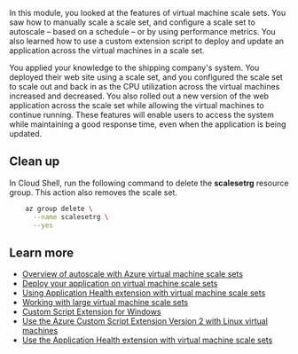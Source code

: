 In this module, you looked at the features of virtual machine scale sets. You saw how to manually scale a scale set, and configure a scale set to autoscale – based on a schedule – or by using performance metrics. You also learned how to use a custom extension script to deploy and update an application across the virtual machines in a scale set.

You applied your knowledge to the shipping company's system. You deployed their web site using a scale set, and you configured the scale set to scale out and back in as the CPU utilization across the virtual machines increased and decreased. You also rolled out a new version of the web application across the scale set while allowing the virtual machines to continue running. These features will enable users to access the system while maintaining a good response time, even when the application is being updated.

## Clean up

In Cloud Shell, run the following command to delete the **scalesetrg** resource group. This action also removes the scale set.

```bash
    az group delete \
      --name scalesetrg \
      --yes
```

## Learn more

- [Overview of autoscale with Azure virtual machine scale sets](https://docs.microsoft.com/azure/virtual-machine-scale-sets/virtual-machine-scale-sets-autoscale-overview)
- [Deploy your application on virtual machine scale sets](https://docs.microsoft.com/azure/virtual-machine-scale-sets/virtual-machine-scale-sets-deploy-app)
- [Using Application Health extension with virtual machine scale sets](https://docs.microsoft.com/azure/virtual-machine-scale-sets/virtual-machine-scale-sets-health-extension)
- [Working with large virtual machine scale sets](https://docs.microsoft.com/azure/virtual-machine-scale-sets/virtual-machine-scale-sets-placement-groups)
- [Custom Script Extension for Windows](https://docs.microsoft.com/azure/virtual-machines/extensions/custom-script-windows)
- [Use the Azure Custom Script Extension Version 2 with Linux virtual machines](https://docs.microsoft.com/azure/virtual-machines/extensions/custom-script-linux)
- [Use the Application Health extension with virtual machine scale sets](https://docs.microsoft.com/azure/virtual-machine-scale-sets/virtual-machine-scale-sets-health-extension)
